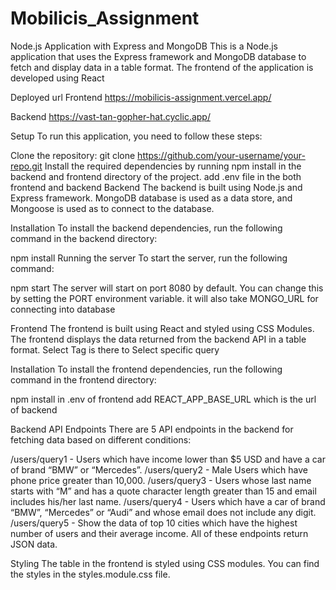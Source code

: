 # Mobilicis_Assignment

Node.js Application with Express and MongoDB
This is a Node.js application that uses the Express framework and MongoDB database to fetch and display data in a table format. The frontend of the application is developed using React

Deployed url
Frontend
https://mobilicis-assignment.vercel.app/

Backend
https://vast-tan-gopher-hat.cyclic.app/

Setup
To run this application, you need to follow these steps:

Clone the repository: git clone https://github.com/your-username/your-repo.git
Install the required dependencies by running npm install in the backend and frontend directory of the project.
add .env file in the both frontend and backend
Backend
The backend is built using Node.js and Express framework. MongoDB database is used as a data store, and Mongoose is used as to connect to the database.

Installation
To install the backend dependencies, run the following command in the backend directory:

npm install
Running the server
To start the server, run the following command:

npm start
The server will start on port 8080 by default. You can change this by setting the PORT environment variable. it will also take MONGO_URL for connecting into database

Frontend
The frontend is built using React and styled using CSS Modules. The frontend displays the data returned from the backend API in a table format. Select Tag is there to Select specific query

Installation
To install the frontend dependencies, run the following command in the frontend directory:

npm install
in .env of frontend add REACT_APP_BASE_URL which is the url of backend

Backend API Endpoints
There are 5 API endpoints in the backend for fetching data based on different conditions:

/users/query1 - Users which have income lower than $5 USD and have a car of brand “BMW” or “Mercedes”.
/users/query2 - Male Users which have phone price greater than 10,000.
/users/query3 - Users whose last name starts with “M” and has a quote character length greater than 15 and email includes his/her last name.
/users/query4 - Users which have a car of brand “BMW”, “Mercedes” or “Audi” and whose email does not include any digit.
/users/query5 - Show the data of top 10 cities which have the highest number of users and their average income.
All of these endpoints return JSON data.

Styling
The table in the frontend is styled using CSS modules. You can find the styles in the styles.module.css file.
